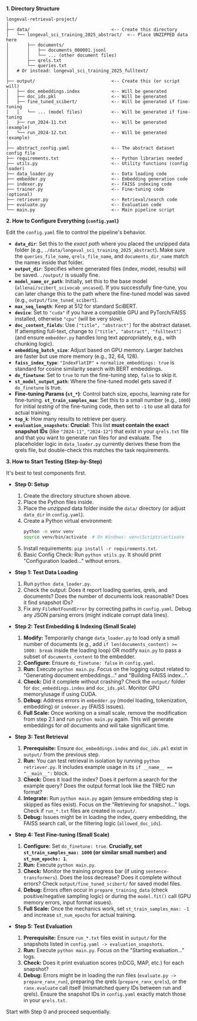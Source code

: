 **1. Directory Structure**


```
longeval-retrieval-project/
│
├── data/                               <-- Create this directory
│   └── longeval_sci_training_2025_abstract/  <-- Place UNZIPPED data here
│       ├── documents/
│       │   ├── documents_000001.jsonl
│       │   └── ... (other document files)
│       ├── qrels.txt
│       └── queries.txt
│   # Or instead: longeval_sci_training_2025_fulltext/
│
├── output/                             <-- Create this (or script will)
│   ├── doc_embeddings.index            <-- Will be generated
│   ├── doc_ids.pkl                     <-- Will be generated
│   ├── fine_tuned_scibert/             <-- Will be generated if fine-tuning
│   │   └── ... (model files)           <-- Will be generated if fine-tuning
│   ├── run_2024-11.txt                 <-- Will be generated (example)
│   └── run_2024-12.txt                 <-- Will be generated (example)
│
├── abstract_config.yaml                <-- The abstract dataset config file
├── requirements.txt                    <-- Python libraries needed
├── utils.py                            <-- Utility functions (config loader)
├── data_loader.py                      <-- Data loading code
├── embedder.py                         <-- Embedding generation code
├── indexer.py                          <-- FAISS indexing code
├── trainer.py                          <-- Fine-tuning code (optional)
├── retriever.py                        <-- Retrieval/search code
├── evaluate.py                         <-- Evaluation code
└── main.py                             <-- Main pipeline script
```

**2. How to Configure Everything (`config.yaml`)**

Edit the `config.yaml` file to control the pipeline's behavior.

* **`data_dir`**: Set this to the *exact path* where you placed the unzipped data folder (e.g., `./data/longeval_sci_training_2025_abstract`). Make sure the `queries_file_name`, `qrels_file_name`, and `documents_dir_name` match the names inside that folder.
* **`output_dir`**: Specifies where generated files (index, model, results) will be saved. `./output/` is usually fine.
* **`model_name_or_path`**: Initially, set this to the base model (`allenai/scibert_scivocab_uncased`). If you successfully fine-tune, you can later change this to the path where the fine-tuned model was saved (e.g., `output/fine_tuned_scibert`).
* **`max_seq_length`**: Keep at 512 for standard SciBERT.
* **`device`**: Set to `"cuda"` if you have a compatible GPU and PyTorch/FAISS installed, otherwise `"cpu"` (will be very slow).
* **`doc_content_fields`**: Use `["title", "abstract"]` for the abstract dataset. If attempting full-text, change to `["title", "abstract", "fulltext"]` (and ensure `embedder.py` handles long text appropriately, e.g., with chunking logic).
* **`embedding_batch_size`**: Adjust based on GPU memory. Larger batches are faster but use more memory (e.g., 32, 64, 128).
* **`faiss_index_type`**: `"IndexFlatIP"` + `normalize_embeddings: true` is standard for cosine similarity search with BERT embeddings.
* **`do_finetune`**: Set to `true` to run the fine-tuning step, `false` to skip it.
* **`st_model_output_path`**: Where the fine-tuned model gets saved if `do_finetune` is true.
* **Fine-tuning Params (`st_*`)**: Control batch size, epochs, learning rate for fine-tuning. **`st_train_samples_max`**: Set this to a small number (e.g., `1000`) for initial *testing* of the fine-tuning code, then set to `-1` to use all data for actual training.
* **`top_k`**: How many results to retrieve per query.
* **`evaluation_snapshots`**: **Crucial:** This list **must contain the exact snapshot IDs** (like `"2024-11"`, `"2024-12"`) that exist in your `qrels.txt` file and that you want to generate run files for and evaluate. The placeholder logic in `data_loader.py` currently derives these from the qrels file, but double-check this matches the task requirements.

**3. How to Start Testing (Step-by-Step)**

It's best to test components first.

* **Step 0: Setup**
    1.  Create the directory structure shown above.
    2.  Place the Python files inside.
    3.  Place the *unzipped* data folder inside the `data/` directory (or adjust `data_dir` in `config.yaml`).
    4.  Create a Python virtual environment:
        ```bash
        python -m venv venv
        source venv/bin/activate  # On Windows: venv\Scripts\activate
        ```
    5.  Install requirements: `pip install -r requirements.txt`.
    6.  Basic Config Check: Run `python utils.py`. It should print "Configuration loaded..." without errors.

* **Step 1: Test Data Loading**
    1.  Run `python data_loader.py`.
    2.  Check the output: Does it report loading queries, qrels, and documents? Does the number of documents look reasonable? Does it find snapshot IDs?
    3.  Fix any `FileNotFoundError` by correcting paths in `config.yaml`. Debug any JSON parsing errors (might indicate corrupt data lines).

* **Step 2: Test Embedding & Indexing (Small Scale)**
    1.  **Modify:** Temporarily change `data_loader.py` to load only a small number of documents (e.g., add `if len(documents_content) >= 1000: break` inside the loading loop) OR modify `main.py` to pass a subset of `documents_content` to the embedder.
    2.  **Configure:** Ensure `do_finetune: false` in `config.yaml`.
    3.  **Run:** Execute `python main.py`. Focus on the logging output related to "Generating document embeddings..." and "Building FAISS index...".
    4.  **Check:** Did it complete without crashing? Check the `output/` folder for `doc_embeddings.index` and `doc_ids.pkl`. Monitor GPU memory/usage if using CUDA.
    5.  **Debug:** Address errors in `embedder.py` (model loading, tokenization, embedding) or `indexer.py` (FAISS issues).
    6.  **Full Scale:** Once working on a small scale, remove the modification from step 2.1 and run `python main.py` again. This will generate embeddings for *all* documents and will take significant time.

* **Step 3: Test Retrieval**
    1.  **Prerequisite:** Ensure `doc_embeddings.index` and `doc_ids.pkl` exist in `output/` from the previous step.
    2.  **Run:** You can test retrieval in isolation by running `python retriever.py`. It includes example usage in its `if __name__ == "__main__":` block.
    3.  **Check:** Does it load the index? Does it perform a search for the example query? Does the output format look like the TREC run format?
    4.  **Integrate:** Run `python main.py` again (ensure embedding step is skipped as files exist). Focus on the "Retrieving for snapshot..." logs. Check if `run_*.txt` files are created in `output/`.
    5.  **Debug:** Issues might be in loading the index, query embedding, the FAISS search call, or the filtering logic (`allowed_doc_ids`).

* **Step 4: Test Fine-tuning (Small Scale)**
    1.  **Configure:** Set `do_finetune: true`. **Crucially, set `st_train_samples_max: 1000` (or similar small number) and `st_num_epochs: 1`**.
    2.  **Run:** Execute `python main.py`.
    3.  **Check:** Monitor the training progress bar (if using `sentence-transformers`). Does the loss decrease? Does it complete without errors? Check `output/fine_tuned_scibert/` for saved model files.
    4.  **Debug:** Errors often occur in `prepare_training_data` (check positive/negative sampling logic) or during the `model.fit()` call (GPU memory errors, input format issues).
    5.  **Full Scale:** Once the mechanics work, set `st_train_samples_max: -1` and increase `st_num_epochs` for actual training.

* **Step 5: Test Evaluation**
    1.  **Prerequisite:** Ensure `run_*.txt` files exist in `output/` for the snapshots listed in `config.yaml -> evaluation_snapshots`.
    2.  **Run:** Execute `python main.py`. Focus on the "Starting evaluation..." logs.
    3.  **Check:** Does it print evaluation scores (nDCG, MAP, etc.) for each snapshot?
    4.  **Debug:** Errors might be in loading the run files (`evaluate.py -> prepare_ranx_run`), preparing the qrels (`prepare_ranx_qrels`), or the `ranx.evaluate` call itself (mismatched query IDs between run and qrels). Ensure the snapshot IDs in `config.yaml` exactly match those in your `qrels.txt`.

Start with Step 0 and proceed sequentially.
